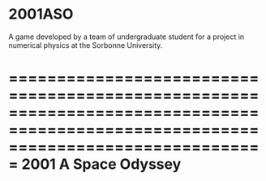 # 2001ASO
A game developed by a team of undergraduate student for a project in numerical physics at the Sorbonne University.

===================================================================================================================================
                                                2001 A Space Odyssey
===================================================================================================================================
